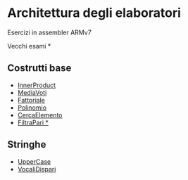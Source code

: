 # Architettura degli elaboratori
Esercizi in assembler ARMv7

Vecchi esami *
## Costrutti base
* [InnerProduct](https://github.com/AShatti99/AE/tree/main/ARMv7/IP)
* [MediaVoti](https://github.com/AShatti99/AE/blob/main/ARMv7/mediaVoti.s)
* [Fattoriale](https://github.com/AShatti99/AE/blob/main/ARMv7/fattoriale.s)
* [Polinomio](https://github.com/AShatti99/AE/blob/main/ARMv7/polinomio.s)
* [CercaElemento](https://github.com/AShatti99/AE/tree/main/ARMv7/cerca)
* [FiltraPari *](https://github.com/AShatti99/AE/blob/main/ARMv7/filtraPari.s)

## Stringhe
* [UpperCase](https://github.com/AShatti99/AE/blob/main/ARMv7/upperCase.s)
* [VocaliDispari](https://github.com/AShatti99/AE/tree/main/ARMv7/VocaliDispari)
